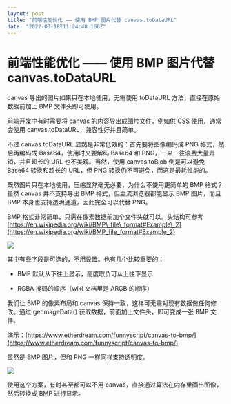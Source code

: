 ```yaml
---
layout: post
title: "前端性能优化 —— 使用 BMP 图片代替 canvas.toDataURL"
date: "2022-03-18T11:24:48.106Z"
---
```

前端性能优化 —— 使用 BMP 图片代替 canvas.toDataURL
======================================

canvas 导出的图片如果只在本地使用，无需使用 toDataURL 方法，直接在原始数据前加上 BMP 文件头即可使用。

前端开发中有时需要将 canvas 的内容导出成图片文件，例如供 CSS 使用，通常会使用 canvas.toDataURL，兼容性好并且简单。

不过 canvas.toDataURL 显然是非常低效的：首先要将图像编码成 PNG 格式，然后再编码成 Base64，使用时又要解码 Base64 和 PNG，一来一往浪费大量开销，并且超长的 URL 也不美观。当然，使用 canvas.toBlob 倒是可以避免 Base64 转换和超长的 URL，但 PNG 转换仍不可避免，而这是最耗性能的。

既然图片只在本地使用，压缩显然毫无必要，为什么不使用更简单的 BMP 格式？虽然 canvas 并不支持导出 BMP 格式，但主流浏览器都能显示 BMP 图片，而且 BMP 本身也支持透明通道，因此完全可以代替 PNG。

BMP 格式非常简单，只需在像素数据前加个文件头就可以。头结构可参考 [https://en.wikipedia.org/wiki/BMP\_file\_format#Example\_2](https://en.wikipedia.org/wiki/BMP_file_format#Example_2)

![](https://img2022.cnblogs.com/blog/273626/202203/273626-20220318135400232-886214323.png)

其中有些字段是可选的，不用设置。也有几个比较重要的：

*   BMP 默认从下往上显示，高度取负可从上往下显示
    
*   RGBA 掩码的顺序（wiki 文档里是 ARGB 的顺序）
    

我们让 BMP 的像素布局和 canvas 保持一致，这样可无需对现有数据做任何修改。通过 getImageData() 获取数据，前面加上文件头，即可变成一张 BMP 文件。

演示：[https://www.etherdream.com/funnyscript/canvas-to-bmp/](https://www.etherdream.com/funnyscript/canvas-to-bmp/)

虽然是 BMP 图片，但和 PNG 一样同样支持透明度。

![](https://img2022.cnblogs.com/blog/273626/202203/273626-20220318135724460-1762698830.png)

使用这个方案，有时甚至都可以不用 canvas，直接通过算法在内存里画出图像，然后转换成 BMP 进行显示。
